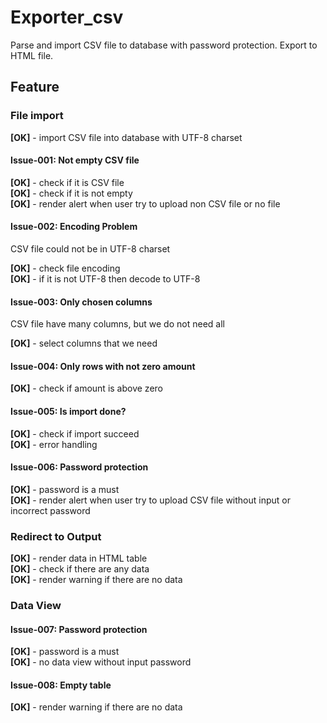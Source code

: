 # Exporter_csv
Parse and import CSV file to database with password protection. Export to HTML file.

## Feature

### File import

**[OK]** - import CSV file into database with UTF-8 charset

#### Issue-001: Not empty CSV file

**[OK]** - check if it is CSV file <br />
**[OK]** - check if it is not empty <br />
**[OK]** - render alert when user try to upload non CSV file or no file

#### Issue-002: Encoding Problem 
CSV file could not be in UTF-8 charset

**[OK]** - check file encoding <br />
**[OK]** - if it is not UTF-8 then decode to UTF-8

#### Issue-003: Only chosen columns
CSV file have many columns, but we do not need all

**[OK]** - select columns that we need

#### Issue-004: Only rows with not zero amount

**[OK]** - check if amount is above zero

#### Issue-005: Is import done?

**[OK]** - check if import succeed <br />
**[OK]** - error handling

#### Issue-006: Password protection

**[OK]** - password is a must <br />
**[OK]** - render alert when user try to upload CSV file without input or incorrect password

### Redirect to Output

**[OK]** - render data in HTML table <br />
**[OK]** - check if there are any data <br />
**[OK]** - render warning if there are no data

### Data View

#### Issue-007: Password protection

**[OK]** - password is a must <br />
**[OK]** - no data view without input password

#### Issue-008: Empty table

**[OK]** - render warning if there are no data

